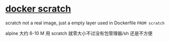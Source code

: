 # [docker scratch](/2022/03/docker_scratch.md)

scratch not a real image, just a empty layer used in Dockerfile `FROM scratch`

alpine 大约 6-10 M 用 scratch 就零大小不过没有包管理器/sh 还是不方便
